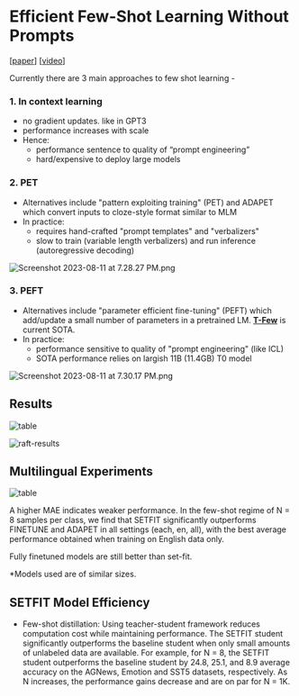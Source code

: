 # Efficient Few-Shot Learning Without Prompts


[[paper](https://arxiv.org/pdf/2209.11055.pdf)] 
[[video](https://www.youtube.com/watch?v=8h27lV8v8BU)]

Currently there are 3 main approaches to few shot learning - 

### 1. In context learning

- no gradient updates. like in GPT3
- performance increases with scale
- Hence:
    - performance sentence to quality of “prompt engineering”
    - hard/expensive to deploy large models

### 2. PET

- Alternatives include "pattern exploiting training" (PET) and ADAPET which convert inputs to cloze-style format similar to MLM
- In practice:
    - requires hand-crafted "prompt templates" and "verbalizers"
    - slow to train (variable length verbalizers) and run inference (autoregressive decoding)

![Screenshot 2023-08-11 at 7.28.27 PM.png](https://s3-us-west-2.amazonaws.com/secure.notion-static.com/fb35d03e-1051-493f-95ed-e75d97f02c19/Screenshot_2023-08-11_at_7.28.27_PM.png)

### 3. PEFT

- Alternatives include "parameter efficient fine-tuning" (PEFT) which add/update a small number of parameters in a pretrained LM. [**T-Few**](https://arxiv.org/pdf/2205.05638.pdf) is current SOTA.
- In practice:
    - performance sensitive to quality of "prompt engineering" (like ICL)
    - SOTA performance relies on largish 11B (11.4GB) T0 model

![Screenshot 2023-08-11 at 7.30.17 PM.png](https://s3-us-west-2.amazonaws.com/secure.notion-static.com/c84b83e4-63ca-41ae-b344-1421c19fcd3b/Screenshot_2023-08-11_at_7.30.17_PM.png)


## Results
![table](https://drive.google.com/uc?export=view&id=1c4v0y9g3-gTxM_upUJuanMT5_Mz3TOQK)

![raft-results](https://drive.google.com/uc?export=view&id=1bBJqlLfR0SlMHh9tN0K3HWB4WQp1NwHX)

## Multilingual Experiments
![table](https://drive.google.com/uc?export=view&id=17TxxVqMkj5XKEmBi7P60Zd0UWYWVubJZ)


A higher MAE indicates weaker performance. In the few-shot regime of N = 8 samples per class, we find that SETFIT significantly outperforms FINETUNE and ADAPET in all settings (each, en, all), with the best average performance obtained when training on English data only.

Fully finetuned models are still better than set-fit.

*Models used are of similar sizes.

## SETFIT Model Efficiency
- Few-shot distillation: Using teacher-student framework reduces computation cost while maintaining performance.  The SETFIT student significantly outperforms the baseline student when only small amounts of unlabeled data are available. For example, for N = 8, the SETFIT student outperforms the baseline student by 24.8, 25.1, and 8.9 average accuracy on the AGNews, Emotion and SST5 datasets, respectively. As N increases, the performance gains decrease and are on par for N = 1K.
